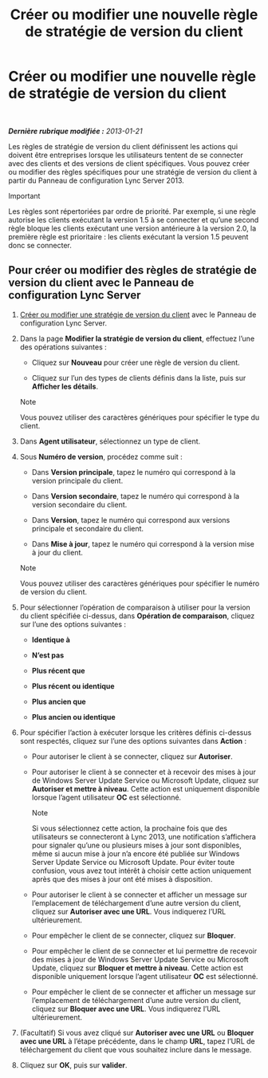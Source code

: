 ﻿---
title: Créer ou modifier une nouvelle règle de stratégie de version du client
TOCTitle: Créer ou modifier une nouvelle règle de stratégie de version du client
ms:assetid: 6f879d99-8401-41e0-a562-195c890d63ea
ms:mtpsurl: https://technet.microsoft.com/fr-fr/library/JJ898478(v=OCS.15)
ms:contentKeyID: 53095444
ms.date: 05/20/2016
mtps_version: v=OCS.15
ms.translationtype: HT
---

# Créer ou modifier une nouvelle règle de stratégie de version du client

 

_**Dernière rubrique modifiée :** 2013-01-21_

Les règles de stratégie de version du client définissent les actions qui doivent être entreprises lorsque les utilisateurs tentent de se connecter avec des clients et des versions de client spécifiques. Vous pouvez créer ou modifier des règles spécifiques pour une stratégie de version du client à partir du Panneau de configuration Lync Server 2013.

> [!important]  
> Les règles sont répertoriées par ordre de priorité. Par exemple, si une règle autorise les clients exécutant la version 1.5 à se connecter et qu’une second règle bloque les clients exécutant une version antérieure à la version 2.0, la première règle est prioritaire : les clients exécutant la version 1.5 peuvent donc se connecter.

## Pour créer ou modifier des règles de stratégie de version du client avec le Panneau de configuration Lync Server

1.  [Créer ou modifier une stratégie de version du client](lync-server-2013-create-or-modify-a-new-client-version-policy.md) avec le Panneau de configuration Lync Server.

2.  Dans la page **Modifier la stratégie de version du client**, effectuez l’une des opérations suivantes :
    
      - Cliquez sur **Nouveau** pour créer une règle de version du client.
    
      - Cliquez sur l’un des types de clients définis dans la liste, puis sur **Afficher les détails**.
    
    > [!note]  
    > Vous pouvez utiliser des caractères génériques pour spécifier le type du client.

3.  Dans **Agent utilisateur**, sélectionnez un type de client.

4.  Sous **Numéro de version**, procédez comme suit :
    
      - Dans **Version principale**, tapez le numéro qui correspond à la version principale du client.
    
      - Dans **Version secondaire**, tapez le numéro qui correspond à la version secondaire du client.
    
      - Dans **Version**, tapez le numéro qui correspond aux versions principale et secondaire du client.
    
      - Dans **Mise à jour**, tapez le numéro qui correspond à la version mise à jour du client.
    
    > [!note]  
    > Vous pouvez utiliser des caractères génériques pour spécifier le numéro de version du client.

5.  Pour sélectionner l’opération de comparaison à utiliser pour la version du client spécifiée ci-dessus, dans **Opération de comparaison**, cliquez sur l’une des options suivantes :
    
      - **Identique à**
    
      - **N’est pas**
    
      - **Plus récent que**
    
      - **Plus récent ou identique**
    
      - **Plus ancien que**
    
      - **Plus ancien ou identique**

6.  Pour spécifier l’action à exécuter lorsque les critères définis ci-dessus sont respectés, cliquez sur l’une des options suivantes dans **Action** :
    
      - Pour autoriser le client à se connecter, cliquez sur **Autoriser**.
    
      - Pour autoriser le client à se connecter et à recevoir des mises à jour de Windows Server Update Service ou Microsoft Update, cliquez sur **Autoriser et mettre à niveau**. Cette action est uniquement disponible lorsque l’agent utilisateur **OC** est sélectionné.
        
        > [!note]  
        > Si vous sélectionnez cette action, la prochaine fois que des utilisateurs se connecteront à Lync 2013, une notification s’affichera pour signaler qu’une ou plusieurs mises à jour sont disponibles, même si aucun mise à jour n’a encore été publiée sur Windows Server Update Service ou Microsoft Update. Pour éviter toute confusion, vous avez tout intérêt à choisir cette action uniquement après que des mises à jour ont été mises à disposition.    
      - Pour autoriser le client à se connecter et afficher un message sur l’emplacement de téléchargement d’une autre version du client, cliquez sur **Autoriser avec une URL**. Vous indiquerez l’URL ultérieurement.
    
      - Pour empêcher le client de se connecter, cliquez sur **Bloquer**.
    
      - Pour empêcher le client de se connecter et lui permettre de recevoir des mises à jour de Windows Server Update Service ou Microsoft Update, cliquez sur **Bloquer et mettre à niveau**. Cette action est disponible uniquement lorsque l’agent utilisateur **OC** est sélectionné.
    
      - Pour empêcher le client de se connecter et afficher un message sur l’emplacement de téléchargement d’une autre version du client, cliquez sur **Bloquer avec une URL**. Vous indiquerez l’URL ultérieurement.

7.  (Facultatif) Si vous avez cliqué sur **Autoriser avec une URL** ou **Bloquer avec une URL** à l’étape précédente, dans le champ **URL**, tapez l’URL de téléchargement du client que vous souhaitez inclure dans le message.

8.  Cliquez sur **OK**, puis sur **valider**.

